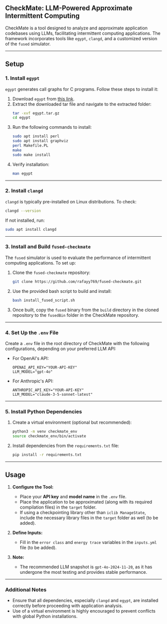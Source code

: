 ## **CheckMate: LLM-Powered Approximate Intermittent Computing**

CheckMate is a tool designed to analyze and approximate application codebases using LLMs, facilitating intermittent computing applications. The framework incorporates tools like `egypt`, `clangd`, and a customized version of the `fused` simulator.

---

## **Setup**

### **1. Install `egypt`**
`egypt` generates call graphs for C programs. Follow these steps to install it:

1. Download `egypt` from [this link](https://www.gson.org/egypt/).
2. Extract the downloaded tar file and navigate to the extracted folder:
   ```bash
   tar -xvf egypt.tar.gz
   cd egypt
   ```
3. Run the following commands to install:
   ```bash
   sudo apt install perl
   sudo apt install graphviz
   perl Makefile.PL
   make
   sudo make install
   ```
4. Verify installation:
   ```bash
   man egypt
   ```

---

### **2. Install `clangd`**
`clangd` is typically pre-installed on Linux distributions. To check:
```bash
clangd --version
```
If not installed, run:
```bash
sudo apt install clangd
```

---

### **3. Install and Build `fused-checkmate`**

The `fused` simulator is used to evaluate the performance of intermittent computing applications. To set up:

1. Clone the `fused-checkmate` repository:
   ```bash
   git clone https://github.com/rafayy769/fused-checkmate.git
   ```
2. Use the provided bash script to build and install:
   ```bash
   bash install_fused_script.sh
   ```
3. Once built, copy the `fused` binary from the `build` directory in the cloned repository to the `fusedBin` folder in the CheckMate repository.

---

### **4. Set Up the `.env` File**
Create a `.env` file in the root directory of CheckMate with the following configurations, depending on your preferred LLM API:

- For OpenAI's API:
  ```plaintext
  OPENAI_API_KEY="YOUR-API-KEY"
  LLM_MODEL="gpt-4o"
  ```
- For Anthropic's API:
  ```plaintext
  ANTHROPIC_API_KEY="YOUR-API-KEY"
  LLM_MODEL="claude-3-5-sonnet-latest"
  ```

---

### **5. Install Python Dependencies**

1. Create a virtual environment (optional but recommended):
   ```bash
   python3 -m venv checkmate_env
   source checkmate_env/bin/activate
   ```
2. Install dependencies from the `requirements.txt` file:
   ```bash
   pip install -r requirements.txt
   ```

---

## **Usage**

1. **Configure the Tool:**
   - Place your **API key** and **model name** in the `.env` file.
   - Place the application to be approximated (along with its required compilation files) in the `target` folder.
   - If using a checkpointing library other than `iclib ManageState`, include the necessary library files in the `target` folder as well (to be added).

2. **Define Inputs:**
   - Fill in the `error class` and `energy trace` variables in the `inputs.yml` file (to be added).

3. **Note:** 
   - The recommended LLM snapshot is `gpt-4o-2024-11-20`, as it has undergone the most testing and provides stable performance.

---

### **Additional Notes**

- Ensure that all dependencies, especially `clangd` and `egypt`, are installed correctly before proceeding with application analysis.
- Use of a virtual environment is highly encouraged to prevent conflicts with global Python installations.
